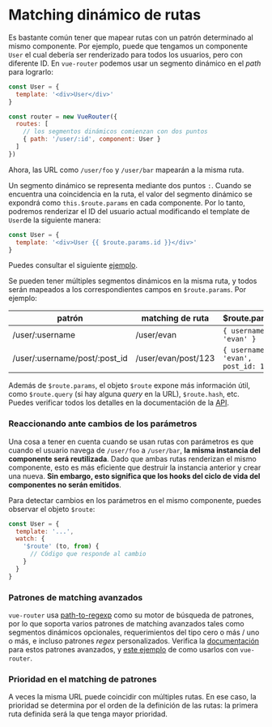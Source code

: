 # Matching dinámico de rutas

Es bastante común tener que mapear rutas con un patrón determinado al mismo componente. Por ejemplo, puede que tengamos un componente `User` el cual debería ser renderizado para todos los usuarios, pero con diferente ID. En `vue-router` podemos usar un segmento dinámico en el _path_ para lograrlo:

``` js
const User = {
  template: '<div>User</div>'
}

const router = new VueRouter({
  routes: [
    // los segmentos dinámicos comienzan con dos puntos
    { path: '/user/:id', component: User }
  ]
})
```

Ahora, las URL como `/user/foo` y `/user/bar` mapearán a la misma ruta.

Un segmento dinámico se representa mediante dos puntos `:`. Cuando se encuentra una coincidencia en la ruta, el valor del segmento dinámico se expondrá como `this.$route.params` en cada componente. Por lo tanto, podremos renderizar el ID del usuario actual modificando el template de `User`de la siguiente manera:

``` js
const User = {
  template: '<div>User {{ $route.params.id }}</div>'
}
```

Puedes consultar el siguiente [ejemplo](http://jsfiddle.net/yyx990803/4xfa2f19/).

Se pueden tener múltiples segmentos dinámicos en la misma ruta, y todos serán mapeados a los correspondientes campos en `$route.params`. Por ejemplo:

| patrón | matching de ruta | $route.params |
|---------|------|--------|
| /user/:username | /user/evan | `{ username: 'evan' }` |
| /user/:username/post/:post_id | /user/evan/post/123 | `{ username: 'evan', post_id: 123 }` |

Además de `$route.params`, el objeto `$route` expone más información útil, como `$route.query` (si hay alguna _query_ en la URL), `$route.hash`, etc. Puedes verificar todos los detalles en la documentación de la [API](../api/route-object.md).

### Reaccionando ante cambios de los parámetros

Una cosa a tener en cuenta cuando se usan rutas con parámetros es que cuando el usuario navega de `/user/foo` a `/user/bar`, **la misma instancia del componente será reutilizada**. Dado que ambas rutas renderizan el mismo componente, esto es más eficiente que destruir la instancia anterior y crear una nueva. **Sin embargo, esto significa que los hooks del ciclo de vida del componentes no serán emitidos**.

Para detectar cambios en los parámetros en el mismo componente, puedes observar el objeto `$route`:

``` js
const User = {
  template: '...',
  watch: {
    '$route' (to, from) {
      // Código que responde al cambio
    }
  }
}
```

### Patrones de matching avanzados

`vue-router` usa [path-to-regexp](https://github.com/pillarjs/path-to-regexp) como su motor de búsqueda de patrones, por lo que soporta varios patrones de matching avanzados tales como segmentos dinámicos opcionales, requerimientos del tipo cero o más / uno o más, e incluso patrones _regex_ personalizados. Verifica la  [documentación](https://github.com/pillarjs/path-to-regexp#parameters) para estos patrones avanzados, y [este ejemplo](https://github.com/vuejs/vue-router/blob/dev/examples/route-matching/app.js) de como usarlos con `vue-router`.

### Prioridad en el matching de patrones

A veces la misma URL puede coincidir con múltiples rutas. En ese caso, la prioridad se determina por el orden de la definición de las rutas: la primera ruta definida será la que tenga mayor prioridad.
